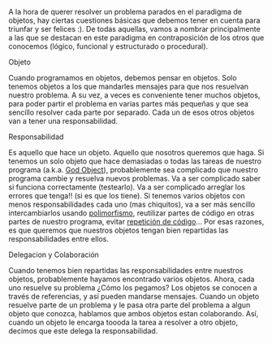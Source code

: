 A la hora de querer resolver un problema parados en el paradigma de objetos, hay ciertas cuestiones básicas que debemos tener en cuenta para triunfar y ser felices :). De todas aquellas, vamos a nombrar principalmente a las que se destacan en este paradigma en contraposición de los otros que conocemos (lógico, funcional y estructurado o procedural).

Objeto

Cuando programamos en objetos, debemos pensar en objetos. Solo tenemos objetos a los que mandarles mensajes para que nos resuelvan nuestro problema. A su vez, a veces es conveniente tener muchos objetos, para poder partir el problema en varias partes más pequeñas y que sea sencillo resolver cada parte por separado. Cada un de esos otros objetos van a tener una responsabilidad.

Responsabilidad

Es aquello que hace un objeto. Aquello que nosotros queremos que haga. Si tenemos un solo objeto que hace demasiadas o todas las tareas de nuestro programa (a.k.a. [God Object](god-object.html)), probablemente sea complicado que nuestro programa cambie y resuelva nuevos problemas. Va a ser complicado saber si funciona correctamente (testearlo). Va a ser complicado arreglar los errores que tenga!! (si es que los tiene). Si tenemos varios objetos con menos responsabilidades cada uno (mas chiquitos), va a ser más sencillo intercambiarlos usando [polimorfismo](polimorfismo.html), reutilizar partes de código en otras partes de nuestro programa, evitar [repetición de código](repeticion-de-codigo.html)... Por esas razones, es que queremos que nuestros objetos tengan bien repartidas las responsabilidades entre ellos.

Delegacion y Colaboración

Cuando tenemos bien repartidas las responsabilidades entre nuestros objetos, probablemente hayamos encontrado varios objetos. Ahora, cada uno resuelve su problema ¿Cómo los pegamos? Los objetos se conocen a través de referencias, y así pueden mandarse mensajes. Cuando un objeto resuelve parte de un problema y le pasa otra parte del problema a algun objeto que conozca, hablamos que ambos objetos estan colaborando. Así, cuando un objeto le encarga toooda la tarea a resolver a otro objeto, decimos que este delega la responsabilidad.
